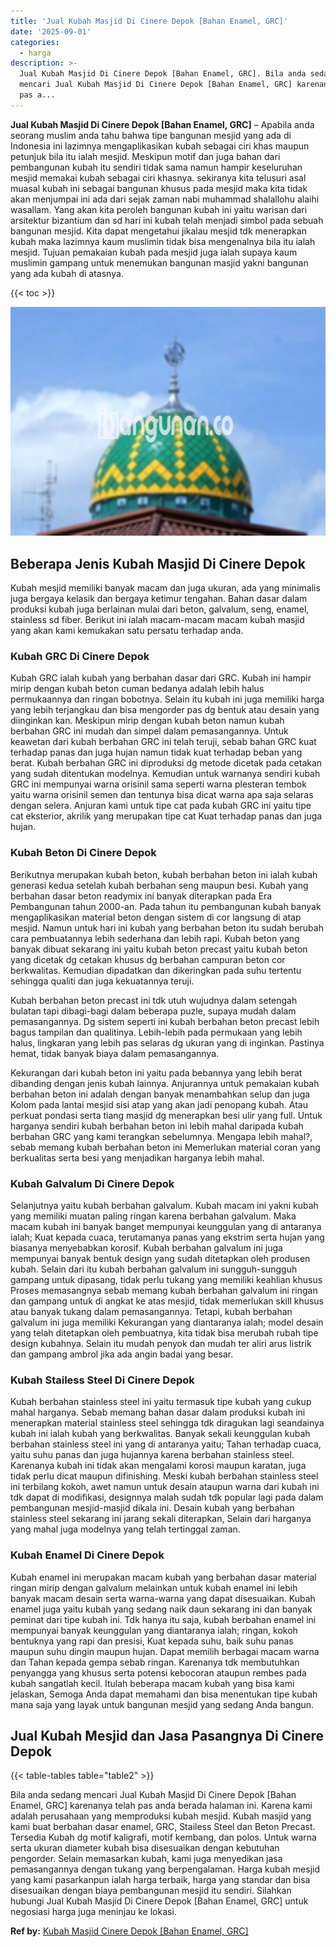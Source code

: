 ```yaml
---
title: 'Jual Kubah Masjid Di Cinere Depok [Bahan Enamel, GRC]'
date: '2025-09-01'
categories:
  - harga
description: >-
  Jual Kubah Masjid Di Cinere Depok [Bahan Enamel, GRC]. Bila anda sedang
  mencari Jual Kubah Masjid Di Cinere Depok [Bahan Enamel, GRC] karenanya telah
  pas a...
---
```


**Jual Kubah Masjid Di Cinere Depok \[Bahan Enamel, GRC\]** – Apabila anda seorang muslim anda tahu bahwa tipe bangunan mesjid yang ada di Indonesia ini lazimnya mengaplikasikan kubah sebagai ciri khas maupun petunjuk bila itu ialah mesjid. Meskipun motif dan juga bahan dari pembangunan kubah itu sendiri tidak sama namun hampir keseluruhan mesjid memakai kubah sebagai ciri khasnya. sekiranya kita telusuri asal muasal kubah ini sebagai bangunan khusus pada mesjid maka kita tidak akan menjumpai ini ada dari sejak zaman nabi muhammad shalallohu alaihi wasallam. Yang akan kita peroleh bangunan kubah ini yaitu warisan dari arsitektur bizantium dan sd hari ini kubah telah menjadi simbol pada sebuah bangunan mesjid. Kita dapat mengetahui jikalau mesjid tdk menerapkan kubah maka lazimnya kaum muslimin tidak bisa mengenalnya bila itu ialah mesjid. Tujuan pemakaian kubah pada mesjid juga ialah supaya kaum muslimin gampang untuk menemukan bangunan masjid yakni bangunan yang ada kubah di atasnya.

{{< toc >}}

![Jual Kubah Masjid Di Cinere Depok [Bahan Enamel, GRC]](/images/jual-kubah-masjid-30.png)

## Beberapa Jenis Kubah Masjid Di Cinere Depok

Kubah mesjid memiliki banyak macam dan juga ukuran, ada yang minimalis juga bergaya kelasik dan bergaya ketimur tengahan. Bahan dasar dalam produksi kubah juga berlainan mulai dari beton, galvalum, seng, enamel, stainless sd fiber. Berikut ini ialah macam-macam macam kubah masjid yang akan kami kemukakan satu persatu terhadap anda.

### Kubah GRC Di Cinere Depok

Kubah GRC ialah kubah yang berbahan dasar dari GRC. Kubah ini hampir mirip dengan kubah beton cuman bedanya adalah lebih halus permukaannya dan ringan bobotnya. Selain itu kubah ini juga memiliki harga yang lebih terjangkau dan bisa mengorder pas dg bentuk atau desain yang diinginkan kan. Meskipun mirip dengan kubah beton namun kubah berbahan GRC ini mudah dan simpel dalam pemasangannya. Untuk keawetan dari kubah berbahan GRC ini telah teruji, sebab bahan GRC kuat terhadap panas dan juga hujan namun tidak kuat terhadap beban yang berat. Kubah berbahan GRC ini diproduksi dg metode dicetak pada cetakan yang sudah ditentukan modelnya. Kemudian untuk warnanya sendiri kubah GRC ini mempunyai warna orisinil sama seperti warna plesteran tembok yaitu warna orisinil semen dan tentunya bisa dicat warna apa saja selaras dengan selera. Anjuran kami untuk tipe cat pada kubah GRC ini yaitu tipe cat eksterior, akrilik yang merupakan tipe cat Kuat terhadap panas dan juga hujan.

### Kubah Beton Di Cinere Depok

Berikutnya merupakan kubah beton, kubah berbahan beton ini ialah kubah generasi kedua setelah kubah berbahan seng maupun besi. Kubah yang berbahan dasar beton readymix ini banyak diterapkan pada Era Pembangunan tahun 2000-an. Pada tahun itu pembangunan kubah banyak mengaplikasikan material beton dengan sistem di cor langsung di atap mesjid. Namun untuk hari ini kubah yang berbahan beton itu sudah berubah cara pembuatannya lebih sederhana dan lebih rapi. Kubah beton yang banyak dibuat sekarang ini yaitu kubah beton precast yaitu kubah beton yang dicetak dg cetakan khusus dg berbahan campuran beton cor berkwalitas. Kemudian dipadatkan dan dikeringkan pada suhu tertentu sehingga qualiti dan juga kekuatannya teruji.

Kubah berbahan beton precast ini tdk utuh wujudnya dalam setengah bulatan tapi dibagi-bagi dalam beberapa puzle, supaya mudah dalam pemasangannya. Dg sistem seperti ini kubah berbahan beton precast lebih bagus tampilan dan qualitinya. Lebih-lebih pada permukaan yang lebih halus, lingkaran yang lebih pas selaras dg ukuran yang di inginkan. Pastinya hemat, tidak banyak biaya dalam pemasangannya.

Kekurangan dari kubah beton ini yaitu pada bebannya yang lebih berat dibanding dengan jenis kubah lainnya. Anjurannya untuk pemakaian kubah berbahan beton ini adalah dengan banyak menambahkan selup dan juga Kolom pada lantai mesjid sisi atap yang akan jadi penopang kubah. Atau perkuat pondasi serta tiang masjid dg menerapkan besi ulir yang full. Untuk harganya sendiri kubah berbahan beton ini lebih mahal daripada kubah berbahan GRC yang kami terangkan sebelumnya. Mengapa lebih mahal?, sebab memang kubah berbahan beton ini Memerlukan material coran yang berkualitas serta besi yang menjadikan harganya lebih mahal.

### Kubah Galvalum Di Cinere Depok

Selanjutnya yaitu kubah berbahan galvalum. Kubah macam ini yakni kubah yang memiliki muatan paling ringan karena berbahan galvalum. Maka macam kubah ini banyak banget mempunyai keunggulan yang di antaranya ialah; Kuat kepada cuaca, terutamanya panas yang ekstrim serta hujan yang biasanya menyebabkan korosif. Kubah berbahan galvalum ini juga mempunyai banyak bentuk design yang sudah ditetapkan oleh produsen kubah. Selain dari itu kubah berbahan galvalum ini sungguh-sungguh gampang untuk dipasang, tidak perlu tukang yang memiliki keahlian khusus Proses memasangnya sebab memang kubah berbahan galvalum ini ringan dan gampang untuk di angkat ke atas mesjid, tidak memerlukan skill khusus atau banyak tukang dalam pemasangannya. Tetapi, kubah berbahan galvalum ini juga memiliki Kekurangan yang diantaranya ialah; model desain yang telah ditetapkan oleh pembuatnya, kita tidak bisa merubah rubah tipe design kubahnya. Selain itu mudah penyok dan mudah ter aliri arus listrik dan gampang ambrol jika ada angin badai yang besar.

### Kubah Stailess Steel Di Cinere Depok

Kubah berbahan stainless steel ini yaitu termasuk tipe kubah yang cukup mahal harganya. Sebab memang bahan dasar dalam produksi kubah ini menerapkan material stainless steel sehingga tdk diragukan lagi seandainya kubah ini ialah kubah yang berkwalitas. Banyak sekali keunggulan kubah berbahan stainless steel ini yang di antaranya yaitu; Tahan terhadap cuaca, yaitu suhu panas dan juga hujannya karena berbahan stainless steel. Karenanya kubah ini tidak akan mengalami korosi maupun karatan, juga tidak perlu dicat maupun difinishing. Meski kubah berbahan stainless steel ini terbilang kokoh, awet namun untuk desain ataupun warna dari kubah ini tdk dapat di modifikasi, designnya malah sudah tdk popular lagi pada dalam pembangunan mesjid-masjid dikala ini. Desain kubah yang berbahan stainless steel sekarang ini jarang sekali diterapkan, Selain dari harganya yang mahal juga modelnya yang telah tertinggal zaman.

### Kubah Enamel Di Cinere Depok

Kubah enamel ini merupakan macam kubah yang berbahan dasar material ringan mirip dengan galvalum melainkan untuk kubah enamel ini lebih banyak macam desain serta warna-warna yang dapat disesuaikan. Kubah enamel juga yaitu kubah yang sedang naik daun sekarang ini dan banyak peminat dari tipe kubah ini. Tdk hanya itu saja, kubah berbahan enamel ini mempunyai banyak keunggulan yang diantaranya ialah; ringan, kokoh bentuknya yang rapi dan presisi, Kuat kepada suhu, baik suhu panas maupun suhu dingin maupun hujan. Dapat memilih berbagai macam warna dan Tahan kepada gempa sebab ringan. Karenanya tdk membutuhkan penyangga yang khusus serta potensi kebocoran ataupun rembes pada kubah sangatlah kecil. Itulah beberapa macam kubah yang bisa kami jelaskan, Semoga Anda dapat memahami dan bisa menentukan tipe kubah mana saja yang layak untuk bangunan mesjid yang sedang Anda bangun.

## Jual Kubah Mesjid dan Jasa Pasangnya Di Cinere Depok

{{< table-tables table="table2" >}}

Bila anda sedang mencari Jual Kubah Masjid Di Cinere Depok \[Bahan Enamel, GRC\] karenanya telah pas anda berada halaman ini. Karena kami adalah perusahaan yang memproduksi kubah mesjid. Kubah masjid yang kami buat berbahan dasar enamel, GRC, Stailess Steel dan Beton Precast. Tersedia Kubah dg motif kaligrafi, motif kembang, dan polos. Untuk warna serta ukuran diameter kubah bisa disesuaikan dengan kebutuhan pengorder. Selain memasarkan kubah, kami juga menyedikan jasa pemasangannya dengan tukang yang berpengalaman. Harga kubah mesjid yang kami pasarkanpun ialah harga terbaik, harga yang standar dan bisa disesuaikan dengan biaya pembangunan mesjid itu sendiri. Silahkan hubungi Jual Kubah Masjid Di Cinere Depok \[Bahan Enamel, GRC\] untuk negosiasi harga juga meninjau ke lokasi.

**Ref by:** [Kubah Masjid Cinere Depok [Bahan Enamel, GRC]](https://id.wikipedia.org/wiki/Kubah)
